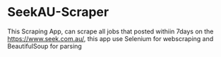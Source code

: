 # SeekAU-Scraper
This Scraping App, can scrape all jobs that posted withiin 7days on the https://www.seek.com.au/, this app use Selenium for webscraping and BeautifulSoup for parsing
